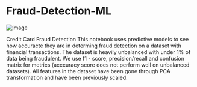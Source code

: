 # Fraud-Detection-ML

![image](https://github.com/user-attachments/assets/3b1fe0c6-2134-4696-bb92-2ac299672509)

Credit Card Fraud Detection
This notebook uses predictive models to see how accuracte they are in determing fraud detection on a dataset with financial transactions. The dataset is heavily unbalanced with under 1% of data being fraudulent. We use f1 - score, precision/recall and confusion matrix for metrics (acccuracy score does not perform well on unbalanced datasets). All features in the dataset have been gone through PCA transformation and have been previously scaled.
